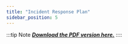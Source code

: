 ```yaml
---
title: "Incident Response Plan"
sidebar_position: 5
---
```


:::tip Note
[***Download the PDF version here.***](../../src/assets/The%20Company%20Incident%20Response%20Plan.pdf)
::::